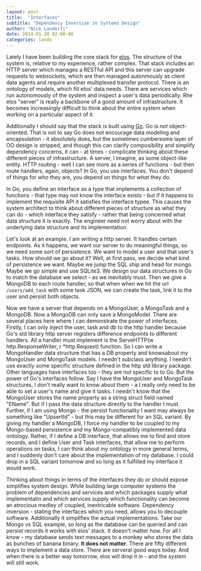 ```yaml
---
layout: post
title:  "Interfaces"
subtitle: "Dependency Inversion in Systems Design"
author: "Nick Landolfi"
date: 2014-01-28 02:00:00
categories: lando
---
```


Lately I have been building the core stack for [elos](https://github.com/elos/server). The structure of the system is, relative to my experience, rather complex. That stack includes an HTTP server which manages a RESTful API and this server can upgrade requests to websockets, which are then managed autonmously as client data agents and require another multiplexed transfer protocol. There is an ontology of models, which fill elos' data needs. There are services which run autonomously of the system and inspect a user's data periodically. Rhe elos "server" is really a backbone of a good amount of infrastructure. It becomes increasingly difficult to think about the entire system when working on a particular aspect of it.

Additionally I should say that the stack is built using [Go](https://golang.org). Go is _not_ object-oriented. That is not to say Go does not encourage data modeling and encapsulation - it absolutely does, but the sometimes cumbersome layer of OO design is stripped, and though this can clarify composibility and simplify dependency concerns, it can - at times - complicate thinking about these different pieces of infrastructure. A server, I imagine, as some object-like entity. HTTP routing - well I can see more as a series of functions - but then route handlers, again, objects? In Go, you use interfaces. You don't depend of things for _who_ they are, you depend on things for _what_ they do.

In Go, you define an interface as a type that implements a collection of functions - that type may not know the interface exists - but if it happens to implement the requisite API it satisfies the interface typee. This causes the system architect to think about different pieces of structure as what they can do - which interface they satisfy - rather that being concerned what data structure it is exactly. The engineer need not worry about with the underlying data structure and its implementation.

Let's look at an example. I am writing a http server. It handles certain endpoints. As it happens, we want our server to do meaningful things, so we need some sort of persistence. We want to model a user and that user's tasks. How should we go about it? Well, at first pass, we decide what kind of persistence we want. Maybe we jump the SQL ship and head for mongo. Maybe we go simple and use SQLite3. We design our data structures in Go to match the database we select - as we inevitably must. Then we give a MongoDB to each route handler, so that when when we hit the url `/users/add_task` with some task JSON, we can create the task, link it to the user and persist both objects.

Now we have a server that depends on a MongoUser, a MongoTask and a MongoDB. Now a MongoDB can only save a MongoModel. There are several places here where I can demonstrate the power of interfaces. Firstly, I can only inject the user, task and db to the http handler because Go's std library http server registers difference endpoints to different handlers. All a handler must implement is the ServeHTTP(w http.ResponseWriter, r *http.Request) function. So I can write a MongoHandler data structure that has a DB property and knowsabout my MongoUser and MongoTask models. I needn't subclass anything. I needn't use exactly some specific structure defined in the http std library package. Other languages have interfaces too - they are not specific to to Go. But the power of Go's interfaces follow. Say I have the MongoUser and MongoTask structures, I don't really want to know about them - a I really only need to be able to set a user's name and give it tasks. I needn't know that the MongoUser stores the name property as a string struct field named "EName". But if I pass the data structure directly to the handler I must. Further, if I am using Mongo - the persist functionality I want may always be something like "UpsertId" - but this may be different for an SQL variant. By giving my handler a MongoDB, I force my handler to be coupled to my Mongo-based persistence and my Mongo-compatibly implemented data ontology. Rather, if I define a DB interface, that allows me to find and store records, and I define User and Task interfaces, that allow me to perform operations on tasks, I can think about my ontology in more general terms, and I suddenly don't care about the implementation of my database. I could drop in a SQL variant tomorrow and so long as it fulfilled my interface it would work.

Thinking about things in terms of the interfaces they do or should expose simplifies system design. While building large computer systems the problem of dependencies and services and which packages supply what implementatin and which services supply which functionality can become an atrocious medley of coupled, inextricable software. Dependency inversion - stating the interfaces which you need, allows you to decouple software. Additionally it simplifies the actual implementations. Take our Mongo vs SQL example, so long as the database can be queried and can persist records it works with elos' stack. It doesn't matter how. For all I know - my database sends text messages to a monkey who stores the data as bunches of banana binary. **It does not matter**. There are fifty different ways to implement a data store. There are serveral good ways today. And when there is a better way tomorrow, elos will drop it in - and the system will still work.
